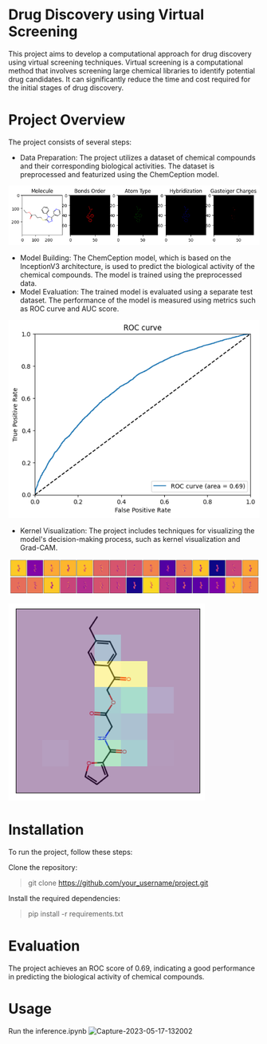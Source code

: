 # Drug Discovery using Virtual Screening
This project aims to develop a computational approach for drug discovery using virtual screening techniques. Virtual screening is a computational method that involves screening large chemical libraries to identify potential drug candidates. It can significantly reduce the time and cost required for the initial stages of drug discovery.

# Project Overview
The project consists of several steps:

* Data Preparation: The project utilizes a dataset of chemical compounds and their corresponding biological activities. The dataset is preprocessed and featurized using the ChemCeption model.


![Alt text](images/Featurizer.png)

* Model Building: The ChemCeption model, which is based on the InceptionV3 architecture, is used to predict the biological activity of the chemical compounds. The model is trained using the preprocessed data.
* Model Evaluation: The trained model is evaluated using a separate test dataset. The performance of the model is measured using metrics such as ROC curve and AUC score.


![Alt text](images/ROC.png)


* Kernel Visualization: The project includes techniques for visualizing the model's decision-making process, such as kernel visualization and Grad-CAM.

![Alt text](images/kernel.png)


![Alt text](images/GradCAM.png)


# Installation
To run the project, follow these steps:

Clone the repository:
> git clone https://github.com/your_username/project.git

Install the required dependencies: 
> pip install -r requirements.txt

# Evaluation
The project achieves an ROC score of 0.69, indicating a good performance in predicting the biological activity of chemical compounds. 

# Usage
Run the inference.ipynb
![Capture-2023-05-17-132002](https://github.com/Wa-lead/Chemception_using_transfer_learning/assets/81301826/a4ad8699-cafb-49f8-96a7-dcf43304358a)
